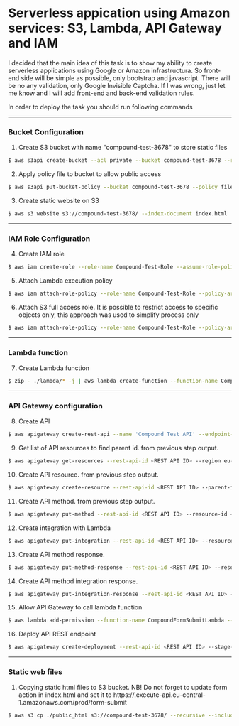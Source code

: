# Serverless appication using Amazon services: S3, Lambda, API Gateway and IAM

I decided that the main idea of this task is to show my ability to create serverless applications using Google or Amazon infrastructura. So front-end side will be simple as possible, only bootstrap and javascript. There will be no any validation, only Google Invisible Captcha. If I was wrong, just let me know and I will add front-end and back-end validation rules.

In order to deploy the task you should run following commands

----
### Bucket Configuration
1. Create S3 bucket with name "compound-test-3678" to store static files
```bash
$ aws s3api create-bucket --acl private --bucket compound-test-3678 --region eu-central-1 --create-bucket-configuration LocationConstraint=eu-central-1
```

2. Apply policy file to bucket to allow public access
```bash
$ aws s3api put-bucket-policy --bucket compound-test-3678 --policy file://bucket_policy.json
```
3. Create static website on S3
```bash
$ aws s3 website s3://compound-test-3678/ --index-document index.html
```
----
### IAM Role Configuration
4. Create IAM role
```bash
$ aws iam create-role --role-name Compound-Test-Role --assume-role-policy-document file://role_trust_policy.json
```
5. Attach Lambda execution policy
```bash
$ aws iam attach-role-policy --role-name Compound-Test-Role --policy-arn arn:aws:iam::aws:policy/service-role/AWSLambdaBasicExecutionRole
```
6. Attach S3 full access role. It is possible to restrict access to specific objects only, this approach was used to simplify process only
```bash
$ aws iam attach-role-policy --role-name Compound-Test-Role --policy-arn arn:aws:iam::aws:policy/AmazonS3FullAccess
```
----
### Lambda function
7. Create Lambda function
```bash
$ zip - ./lambda/* -j | aws lambda create-function --function-name CompoundFormSubmitLambda --runtime nodejs8.10 --role arn:aws:iam::373428958371:role/Compound-Test-Role --handler index.handler --environment Variables="{S3_BUCKET=compound-test-3678,STORAGE_PATH=storage/,CAPTCHA_SECRET=6LdLq38UAAAAAFsy4FRCsm9iYdT8ksUa0z9zRawk}" --zip-file fileb:///dev/stdin
```
----
### API Gateway configuration
8. Create API
```bash
$ aws apigateway create-rest-api --name 'Compound Test API' --endpoint-configuration types="EDGE" --region eu-central-1
```
9. Get list of API resources to find parent id. <REST API ID> from previous step output.
```bash
$ aws apigateway get-resources --rest-api-id <REST API ID> --region eu-central-1
```
10. Create API resource. <PARENT REST ID> from previous step output.
```bash
$ aws apigateway create-resource --rest-api-id <REST API ID> --parent-id <PARENT REST ID> --path-part 'form-submit' --region eu-central-1
```
11. Create API method. <RESOURCE ID> from previous step output.
```bash
$ aws apigateway put-method --rest-api-id <REST API ID> --resource-id <RESOURCE ID> --http-method POST --authorization-type "NONE" --no-api-key-required --region eu-central-1
```
12. Create integration with Lambda
```bash
$ aws apigateway put-integration --rest-api-id <REST API ID> --resource-id <RESOURCE ID> --http-method POST --type AWS_PROXY --passthrough-behavior WHEN_NO_MATCH --integration-http-method POST --content-handling CONVERT_TO_TEXT --uri 'arn:aws:apigateway:eu-central-1:lambda:path/2015-03-31/functions/arn:aws:lambda:eu-central-1:373428958371:function:CompoundFormSubmitLambda/invocations' --region eu-central-1
```
13. Create API method response.
```bash
$ aws apigateway put-method-response --rest-api-id <REST API ID> --resource-id <RESOURCE ID> --http-method POST --status-code 200 --response-models "application/json=Empty" --region eu-central-1
```
14. Create API method integration response.
```bash
$ aws apigateway put-integration-response --rest-api-id <REST API ID> --resource-id <RESOURCE ID> --http-method POST --status-code 200 --response-templates '{"application/json": "null"}' --region eu-central-1
```
15. Allow API Gateway to call lambda function
```bash
$ aws lambda add-permission --function-name CompoundFormSubmitLambda --statement-id 1 --principal apigateway.amazonaws.com --action lambda:InvokeFunction --source-arn arn:aws:execute-api:eu-central-1:373428958371:<REST API ID>/*/POST/form-submit
```
16. Deploy API REST endpoint
```bash
$ aws apigateway create-deployment --rest-api-id <REST API ID> --stage-name prod --stage-description 'Development Stage' --description 'First deployment to the dev stage' --region eu-central-1
```
----
### Static web files
1.  Copying static html files to S3 bucket. NB! Do not forget to update form action in index.html and set it to https://<REST API ID>.execute-api.eu-central-1.amazonaws.com/prod/form-submit
```bash
$ aws s3 cp ./public_html s3://compound-test-3678/ --recursive --include "*"
```


